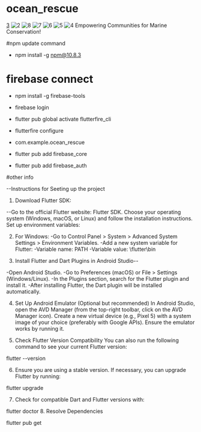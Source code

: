 # ocean_rescue

[3](https://github.com/user-attachments/assets/f5fae52c-6805-4048-9ca2-ab05febe8bae)
![2](https://github.com/user-attachments/assets/0941e155-7899-45da-943d-7ad31f013adc)
![8](https://github.com/user-attachments/assets/4f8d9451-216a-484a-8788-de6e951aac2d)
![7](https://github.com/user-attachments/assets/8f813482-8c79-4387-921a-58bacfcd9d11)
![6](https://github.com/user-attachments/assets/4cd52741-ad12-4064-a966-ef9db14cf589)
![5](https://github.com/user-attachments/assets/78595c92-98bf-4ff5-a31c-e6266b88185e)
![4](https://github.com/user-attachments/assets/701f0520-864e-4457-afb6-6247d1a7c7f3)
Empowering Communities for Marine Conservation!

#npm update command
  - npm install -g npm@10.8.3

# firebase connect

 - npm install -g firebase-tools

 - firebase login

 - flutter pub global activate flutterfire_cli

 - flutterfire configure

 - com.example.ocean_rescue

 - flutter pub add firebase_core
 - flutter pub add firebase_auth



#other info

--Instructions for Seeting up the project

1. Download Flutter SDK:

--Go to the official Flutter website: Flutter SDK.
Choose your operating system (Windows, macOS, or Linux) and follow the installation instructions.
Set up environment variables:

2. For Windows:
-Go to Control Panel > System > Advanced System Settings > Environment Variables.
-Add a new system variable for Flutter:
-Variable name: PATH
-Variable value: <path-to-flutter-sdk>\flutter\bin

3. Install Flutter and Dart Plugins in Android Studio--

-Open Android Studio.
-Go to Preferences (macOS) or File > Settings (Windows/Linux).
-In the Plugins section, search for the Flutter plugin and install it.
-After installing Flutter, the Dart plugin will be installed automatically.

4. Set Up Android Emulator (Optional but recommended)
In Android Studio, open the AVD Manager (from the top-right toolbar, click on the AVD Manager icon).
Create a new virtual device (e.g., Pixel 5) with a system image of your choice (preferably with Google APIs).
Ensure the emulator works by running it.

5. Check Flutter Version Compatibility
You can also run the following command to see your current Flutter version:

flutter --version

6. Ensure you are using a stable version. If necessary, you can upgrade Flutter by running:

flutter upgrade


7. Check for compatible Dart and Flutter versions with:

flutter doctor 
8. Resolve Dependencies

flutter pub get
